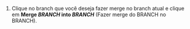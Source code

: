 1. Clique no branch que você deseja fazer merge no branch atual e clique em **Merge <em>BRANCH</em> into <em>BRANCH</em>** (Fazer merge do BRANCH no BRANCH).
